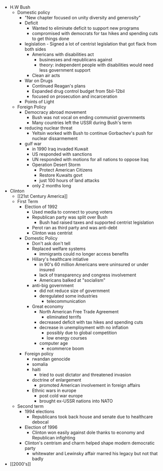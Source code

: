 - H.W Bush
    - Domestic policy
        - "New chapter focused on unity diversity and generosity"
        - Deficit
            - Wanted to eliminate deficit to support new programs
            - compromised with democrats for tax hikes and spending cuts to get things done
        - legislation - Signed a lot of centrist legislation that got flack from both sides
            - Americans with disabilities act 
                - businesses and republicans against
                - theory: independent people with disabilities would need less government support
            - Clean air acts 
        - War on Drugs
            - Continued Reagan's plans
            - Expanded drug control budget from 5bil-12bil
            - focused on prosecution and incarceration
        - Points of Light
    - Foreign Policy
        - Democracy abroad movement
            - Bush was not vocal on ending communist governments
            - Many countries left the USSR during Bush's term
        - reducing nuclear threat
            - Yeltsin worked with Bush to continue Gorbachev's push for nuclear dissarmement
        - gulf war
            - in 1990 Iraq invaded Kuwait
            - US responded with sanctions
            - UN responded with motions for all nations to oppose Iraq
            - Operation Desert Storm
                - Protect American Citizens
                - Restore Kuwaits govt
                - just 100 hours of land attacks
            - only 2 months long
- Clinton
    - [[21st Century America]]
    - First Term
        - Election of 1992
            - Used media to connect to young voters
            - Republican party was split over Bush
                - Bush had raised taxes and supported centrist legislation
            - Perot ran as third party and was anti-debt
            - Clinton was centrist
        - Domestic Policy
            - Don't ask don't tell
            - Replaced welfare systems
                - immigrants could no longer access benefits
            - Hillary's healthcare intiative
                - in 90's 60 million Americans were uninsured or under insured
                - lack of transparency and congress involvement
                - Americans balked at "socialism"
            - anti-big government
                - did not reduce size of government
                - deregulated some industries 
                    - telecommunication
            - Great economy 
                - North American Free Trade Agreement
                    - eliminated terrifs
                - decreased deficit with tax hikes and spending cuts 
                - decrease in unemployment with no inflation
                    - possibly due to global competition
                    - low energy courses
                - computer age
                    - ecommerce boom
        - Foreign policy
            - rwandan genocide
            - somalia
            - haiti
                - tried to oust dictator and threatened invasion
            - doctrine of enlargement
                - promoted American involvement in foreign affairs
            - Ethnic wars in europe
                - post cold war europe
                - brought ex-USSR nations into NATO
    - Second term
        - 1994 elections
            - Republicans took back house and senate due to healthcare debocal
        - Election of 1996
            - Clinton won easily against dole thanks to economy and Republican infighting
        - Clinton's centrism and charm helped shape modern democratic party
            - whitewater and Lewinsky affair marred his legacy but not that badly
- [[2000's]]
